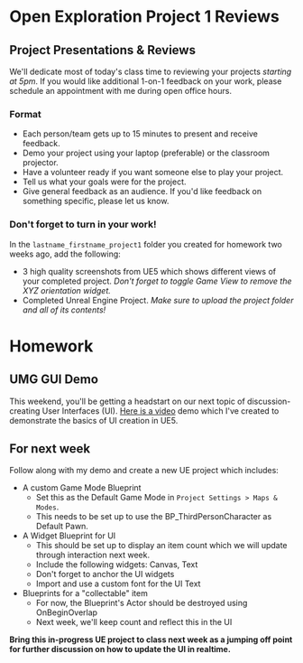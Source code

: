 # Open Exploration Project 1 Reviews

## Project Presentations & Reviews
We'll dedicate most of today's class time to reviewing your projects _starting at 5pm_. If you would like additional 1-on-1 feedback on your work, please schedule an appointment with me during open office hours.

### Format
- Each person/team gets up to 15 minutes to present and receive feedback.
- Demo your project using your laptop (preferable) or the classroom projector. 
- Have a volunteer ready if you want someone else to play your project.
- Tell us what your goals were for the project.
- Give general feedback as an audience. If you'd like feedback on something specific, please let us know.


### Don't forget to turn in your work!
In the `lastname_firstname_project1` folder you created for homework two weeks ago, add the following:

- 3 high quality screenshots from UE5 which shows different views of your completed project. _Don't forget to toggle Game View to remove the XYZ orientation widget._
- Completed Unreal Engine Project. _Make sure to upload the project folder and all of its contents!_


# Homework

## UMG GUI Demo
This weekend, you'll be getting a headstart on our next topic of discussion- creating User Interfaces (UI). [Here is a video](https://youtu.be/bULo0uMeqWM?si=ras4GC2x30rzBqsO) demo which I've created to demonstrate the basics of UI creation in UE5.

## For next week
Follow along with my demo and create a new UE project which includes:
- A custom Game Mode Blueprint
    - Set this as the Default Game Mode in `Project Settings > Maps & Modes`.
    - This needs to be set up to use the BP_ThirdPersonCharacter as Default Pawn.
- A Widget Blueprint for UI
    - This should be set up to display an item count which we will update through interaction next week.
    - Include the following widgets: Canvas, Text
    - Don't forget to anchor the UI widgets
    - Import and use a custom font for the UI Text
- Blueprints for a "collectable" item
    - For now, the Blueprint's Actor should be destroyed using OnBeginOverlap
    - Next week, we'll keep count and reflect this in the UI

__Bring this in-progress UE project to class next week as a jumping off point for further discussion on how to update the UI in realtime.__
